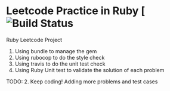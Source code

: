 
# Leetcode Practice in Ruby [![Build Status](https://travis-ci.org/liuhpleon/leetcode-ruby.svg?branch=master)

Ruby Leetcode Project

1. Using bundle to manage the gem
2. Using rubocop to do the style check
3. Using travis to do the unit test check
4. Using Ruby Unit test to validate the solution of each problem

TODO:
2. Keep coding! Adding more problems and test cases



